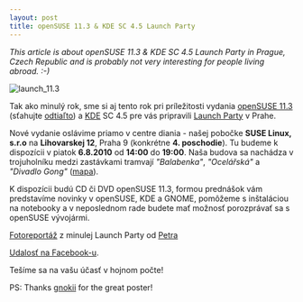 ```yaml
---
layout: post
title: openSUSE 11.3 & KDE SC 4.5 Launch Party
---
```


*This article is about openSUSE 11.3 & KDE SC 4.5 Launch Party in Prague, Czech Republic and is probably not very interesting for people living abroad. :-)*

![launch_11.3](/assets/launch_11.3.jpg)

Tak ako minulý rok, sme si aj tento rok pri príležitosti vydania [openSUSE 11.3](http://wiki.opensuse.org/Portal:11.3) (sťahujte [odtiaľto](http://software.opensuse.org/)) a [KDE](http://www.kde.org/) SC 4.5 pre vás pripravili [Launch Party](http://wiki.opensuse.org/openSUSE:Launch_parties) v Prahe.

Nové vydanie oslávime priamo v centre diania - našej pobočke **SUSE Linux, s.r.o** na **Lihovarskej 12**, Praha 9 (konkrétne **4. poschodie**). Tu budeme k dispozícii v piatok **6.8.2010** od **14:00** do **19:00**. Naša budova sa nachádza v trojuholníku medzi zastávkami tramvají *"Balabenka"*, *"Ocelářská"* a *"Divadlo Gong"* ([mapa](http://mapy.cz/#mm=ZTtTcP@sa=s@st=s@ssq=lihovarska%201060%2F12%2C%20praha@sss=1@ssp=133217013_136007265_133231477_136020857@x=133224245@y=136013625@z=16)).

K dispozícii budú CD či DVD openSUSE 11.3, formou prednášok vám predstavíme novinky v openSUSE, KDE a GNOME, pomôžeme s inštaláciou na notebooky a v neposlednom rade budete mať možnosť porozprávať sa s openSUSE vývojármi.

[Fotoreportáž](http://lizards.opensuse.org/2009/11/24/report-from-opensuse-11-2-release-party-in-prague/) z minulej Launch Party od [Petra](http://twitter.com/ptr_uzl)

[Udalosť na Facebook-u](http://www.facebook.com/event.php?eid=141508332543209).

Tešíme sa na vašu účasť v hojnom počte!

PS: Thanks [gnokii](http://karl-tux-stadt.de/ktuxs/) for the great poster!

